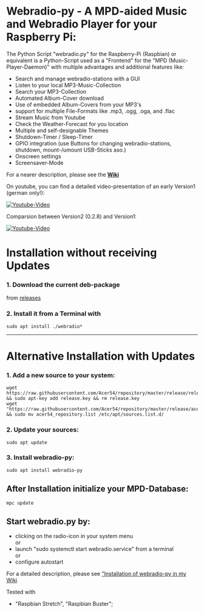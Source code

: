 # Webradio-py - A MPD-aided Music and Webradio Player for your Raspberry Pi:

The Python Script "webradio.py" for the Raspberry-Pi (Raspbian) or equivalent is a Python-Script used as a 
"Frontend" for the "MPD (Music-Player-Daemon)" with multiple advantages and additional features like:

- Search and manage webradio-stations with a GUI
- Listen to your local MP3-Music-Collection
- Search your MP3-Collection
- Automated Album-Cover download
- Use of embedded Album-Covers from your MP3's
- support for multiple File-Formats like .mp3, .ogg, .oga, and .flac
- Stream Music from Youtube
- Check the Weather-Forecast for you location
- Multiple and self-designable Themes
- Shutdown-Timer / Sleep-Timer
- GPIO integration (use Buttons for changing webradio-stations, shutdown, mount-/umount USB-Sticks aso.)
- Onscreen settings
- Screensaver-Mode

For a nearer description, please see the **[Wiki](https://github.com/Acer54/Webradio_v2/wiki/Home)**

On youtube, you can find a detailed video-presentation of an early Version1 (german only!):

[![Youtube-Video](http://img.youtube.com/vi/8zRfpBta6v8/0.jpg)](https://www.youtube.com/watch?v=8zRfpBta6v8)

Comparsion between Version2 (0.2.8) and Version1:

[![Youtube-Video](http://img.youtube.com/vi/oQ6oTWDCCFQ/0.jpg)](https://www.youtube.com/watch?v=oQ6oTWDCCFQ)

# Installation without receiving Updates
### 1. Download the current deb-package
from [releases](https://github.com/Acer54/Webradio_v2/releases)
### 2. Install it from a Terminal with
    sudo apt install ./webradio*
***

# Alternative Installation with Updates
### 1. Add a new source to your system:
    wget https://raw.githubusercontent.com/Acer54/repository/master/release/release.key && sudo apt-key add release.key && rm release.key
    wget "https://raw.githubusercontent.com/Acer54/repository/master/release/acer54_repository.list" && sudo mv acer54_repository.list /etc/apt/sources.list.d/
### 2. Update your sources:
    sudo apt update
### 3. Install webradio-py:
    sudo apt install webradio-py

## After Installation initialize your MPD-Database:
    mpc update

## Start webradio.py by:
* clicking on the radio-icon in your system menu \
or
* launch "sudo systemctl start webradio.service" from a terminal \
or 
* configure autostart

For a detailed description, please see ["Installation of webradio-py in my Wiki](https://github.com/Acer54/Webradio_v2/wiki/3_Installation-webradio-py)


Tested with 
 - "Raspbian Stretch", "Raspbian Buster";
